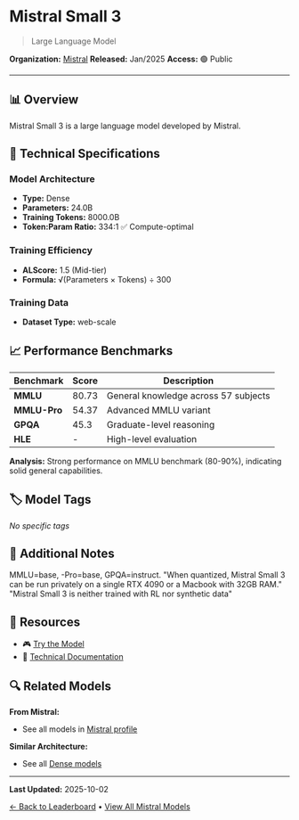 # Mistral Small 3

> Large Language Model

**Organization:** [Mistral](../../labs/mistral.md)
**Released:** Jan/2025
**Access:** 🟢 Public

---

## 📊 Overview

Mistral Small 3 is a large language model developed by Mistral.

## 🔧 Technical Specifications

### Model Architecture
- **Type:** Dense
- **Parameters:** 24.0B
- **Training Tokens:** 8000.0B
- **Token:Param Ratio:** 334:1 ✅ Compute-optimal

### Training Efficiency
- **ALScore:** 1.5 (Mid-tier)
- **Formula:** √(Parameters × Tokens) ÷ 300

### Training Data
- **Dataset Type:** web-scale

## 📈 Performance Benchmarks

| Benchmark | Score | Description |
|-----------|-------|-------------|
| **MMLU** | 80.73 | General knowledge across 57 subjects |
| **MMLU-Pro** | 54.37 | Advanced MMLU variant |
| **GPQA** | 45.3 | Graduate-level reasoning |
| **HLE** | - | High-level evaluation |

**Analysis:** Strong performance on MMLU benchmark (80-90%), indicating solid general capabilities.

## 🏷️ Model Tags

_No specific tags_

## 📝 Additional Notes

MMLU=base, -Pro=base, GPQA=instruct. "When quantized, Mistral Small 3 can be run privately on a single RTX 4090 or a Macbook with 32GB RAM." "Mistral Small 3 is neither trained with RL nor synthetic data"

## 🔗 Resources

- 🎮 [Try the Model](https://huggingface.co/mistralai/Mistral-Small-24B-Instruct-2501)
- 📄 [Technical Documentation](https://huggingface.co/mistralai/Mistral-Small-24B-Instruct-2501)

## 🔍 Related Models

**From Mistral:**
- See all models in [Mistral profile](../../labs/mistral.md)

**Similar Architecture:**
- See all [Dense models](../../architectures/dense.md)

---

**Last Updated:** 2025-10-02

[← Back to Leaderboard](../../README.md) • [View All Mistral Models](../../labs/mistral.md)
